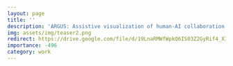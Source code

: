 ```yaml
---
layout: page
title: ''
description: 'ARGUS: Assistive visualization of human-AI collaboration for task guidance in augmented reality'
img: assets/img/teaser2.png
redirect: https://drive.google.com/file/d/19LnaRMWfWpkQ6IS03Z2GyRif4_XI7eqR/view?usp=sharing
importance: -496
category: work
---
```

